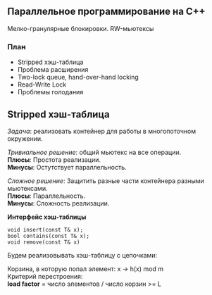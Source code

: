 ## Параллельное программирование на C++

Мелко-гранулярные блокировки. RW-мьютексы


### План

* Stripped хэш-таблица
* Проблема расширения
* Two-lock queue, hand-over-hand locking
* Read-Write Lock
* Проблемы голодания


## Stripped хэш-таблица



*Задача*: реализовать контейнер для работы в многопоточном окружении.

*Тривиальное решение*: общий мьютекс на все операции.<br>
**Плюсы**: Простота реализации.<br>
**Минусы**: Остутствует параллельность.<br>

*Сложное решение*: Защитить разные части контейнера разными мьютексами.<br>
**Плюсы**: Параллельность.<br>
**Минусы**: Сложность реализации.<br>



**Интерфейс хэш-таблицы**
```
void insert(const T& x);
bool contains(const T& x);
void remove(const T& x)
```



Будем реализовывать хэш-таблицу с цепочками:

Корзина, в которую попал элемент: x -> h(x) mod m<br>
Критерий перестроения:<br>
**load factor** = число элементов / число корзин >= L